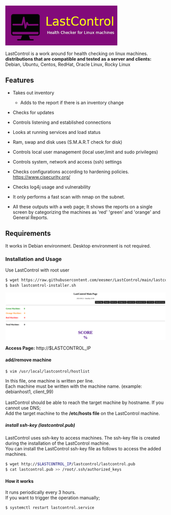 ![alt text](screenshot/lastcontrol_logo.png "LastControl")
<br>

LastControl is a work around for health checking on linux machines. <br>
**distributions that are compatible and tested as a server and clients:** <br>
Debian, Ubuntu, Centos, RedHat, Oracle Linux, Rocky Linux

## Features
- Takes out inventory
  - Adds to the report if there is an inventory change
- Checks for updates
- Controls listening and established connections
- Looks at running services and load status
- Ram, swap and disk uses (S.M.A.R.T check for disk)
- Controls local user management (local user,limit and sudo privileges)
- Controls system, network and access (ssh) settings
- Checks configurations according to hardening policies. https://www.cisecurity.org/

- Checks log4j usage and vulnerability
 
- It only performs a fast scan with nmap on the subnet.
- All these outputs with a web page; It shows the reports on a single screen by categorizing the machines as 'red' 'green' and 'orange' and General Reports.

## Requirements
It works in Debian environment. Desktop environment is not required.

### Installation and Usage
Use LastControl with root user
```sh
$ wget https://raw.githubusercontent.com/eesmer/LastControl/main/lastcontrol-installer.sh
$ bash lastcontrol-installer.sh
```
![alt text](screenshot/LastControl_main_page.png "LastControl Main Page")

**Access Page:** http://$LASTCONTROL_IP

#### add/remove machine
```sh
$ vim /usr/local/lastcontrol/hostlist
```
In this file, one machine is written per line.<br>
Each machine must be written with the machine name.
(example: debianhost1, client_99) <br>
<br>
LastControl should be able to reach the target machine by hostname.
If you cannot use DNS;<br>
Add the target machine to the **/etc/hosts file** on the LastControl machine.

##### install ssh-key (lastcontrol.pub)
LastControl uses ssh-key to access machines. The ssh-key file is created during the installation of the LastControl machine.<br>
You can install the LastControl ssh-key file as follows to access the added machines.
```sh
$ wget http://$LASTCONTROL_IP/lastcontrol/lastcontrol.pub
$ cat lastcontrol.pub >> /root/.ssh/authorized_keys
```

#### How it works
It runs periodically every 3 hours.<br>
If you want to trigger the operation manually;<br>
```sh
$ systemctl restart lastcontrol.service
```
